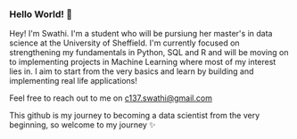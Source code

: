 ### Hello World! 👀

Hey! I'm Swathi. I'm a student who will be pursiung her master's in data science at the University of Sheffield. I'm currently focused on strengthening my fundamentals in Python, SQL and R and will be moving on to implementing projects in Machine Learning where most of my interest lies in. I aim to start from the very basics and learn by building and implementing real life applications!

Feel free to reach out to me on c137.swathi@gmail.com

This github is my journey to becoming a data scientist from the very beginning, so welcome to my journey ✨

